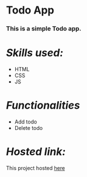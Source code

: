 # Todo App
### This is a simple Todo app.
# *Skills used:*
* HTML
* CSS
* JS
# *Functionalities*
* Add todo
* Delete todo

# *Hosted link:*

This project hosted [here](https://trapq3du-simple-calculator.netlify.app/ "Todo App")
